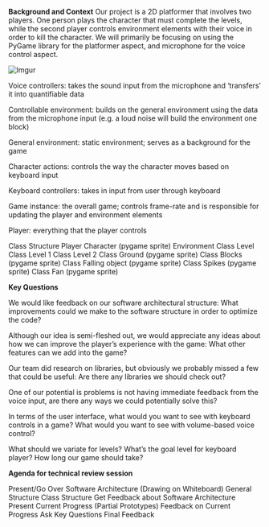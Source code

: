 
**Background and Context**
Our project is a 2D platformer that involves two players. One person plays the character that must complete the levels, while the second player controls environment elements with their voice in order to kill the character. We will primarily be focusing on using the PyGame library for the platformer aspect, and microphone for the voice control aspect. 

![Imgur](http://i.imgur.com/hTFmp1Z.png)

Voice controllers: takes the sound input from the microphone and  ‘transfers’ it into quantifiable data

Controllable environment: builds on the general environment using the data from the microphone input (e.g. a loud noise will build the environment one block)

General environment:  static environment; serves as a background for the game

Character actions: controls the way the character moves based on keyboard input

Keyboard controllers: takes in input from user through keyboard

Game instance: the overall game; controls frame-rate and is responsible for updating the player and environment elements

Player: everything that the player controls

Class Structure
Player
Character (pygame sprite)
Environment
Class Level
Class Level 1
Class Level 2
Class Ground (pygame sprite)
Class Blocks (pygame sprite)
Class Falling object (pygame sprite)
Class Spikes (pygame sprite) 
Class Fan (pygame sprite) 

**Key Questions**

We would like feedback on our software architectural structure: What improvements could we make to the software structure in order to optimize the code?

Although our idea is semi-fleshed out, we would appreciate any ideas about how we can improve the player’s experience with the game: What other features can we add into the game?

Our team did research on libraries, but obviously we probably missed a few that could be useful: Are there any libraries we should check out?

One of our potential is problems is not having immediate feedback from the voice input, are there any ways we could potentially solve this?

In terms of the user interface, what would you want to see with keyboard controls in a game? 
What would you want to see with volume-based voice control?

What should we variate for levels? What’s the goal level for keyboard player? How long our game should take?

**Agenda for technical review session**

Present/Go Over Software Architecture (Drawing on Whiteboard)
General Structure
Class Structure
Get Feedback about Software Architecture
Present Current Progress (Partial Prototypes)
Feedback on Current Progress 
Ask Key Questions
Final Feedback
